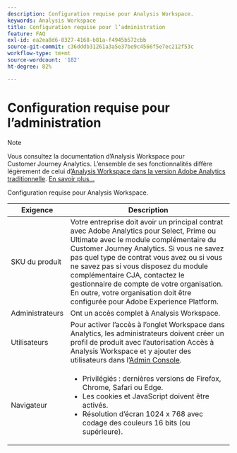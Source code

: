 ```yaml
---
description: Configuration requise pour Analysis Workspace.
keywords: Analysis Workspace
title: Configuration requise pour l’administration
feature: FAQ
exl-id: ea2ea8d6-8327-4168-b81a-f4945b572cbb
source-git-commit: c36dddb31261a3a5e37be9c4566f5e7ec212f53c
workflow-type: tm+mt
source-wordcount: '182'
ht-degree: 82%

---
```


# Configuration requise pour l’administration

>[!NOTE]
>
>Vous consultez la documentation d’Analysis Workspace pour Customer Journey Analytics. L’ensemble de ses fonctionnalités diffère légèrement de celui d’[Analysis Workspace dans la version Adobe Analytics traditionnelle](https://experienceleague.adobe.com/docs/analytics/analyze/analysis-workspace/home.html?lang=fr). [En savoir plus...](/help/getting-started/cja-aa.md)

Configuration requise pour Analysis Workspace.

| Exigence | Description |
|--- |--- |
| SKU du produit | Votre entreprise doit avoir un principal contrat avec Adobe Analytics pour Select, Prime ou Ultimate avec le module complémentaire du Customer Journey Analytics. Si vous ne savez pas quel type de contrat vous avez ou si vous ne savez pas si vous disposez du module complémentaire CJA, contactez le gestionnaire de compte de votre organisation. En outre, votre organisation doit être configurée pour Adobe Experience Platform. |
| Administrateurs | Ont un accès complet à Analysis Workspace. |
| Utilisateurs | Pour activer l’accès à l’onglet Workspace dans Analytics, les administrateurs doivent créer un profil de produit avec l’autorisation Accès à Analysis Workspace et y ajouter des utilisateurs dans l’[Admin Console](https://experienceleague.adobe.com/docs/analytics/admin/admin-console/permissions/product-profile.html?lang=fr). |
| Navigateur | <ul><li>Privilégiés : dernières versions de Firefox, Chrome, Safari ou Edge.</li><li>Les cookies et JavaScript doivent être activés.</li><li>Résolution d’écran 1024 x 768 avec codage des couleurs 16 bits (ou supérieure).</li></ul> |
